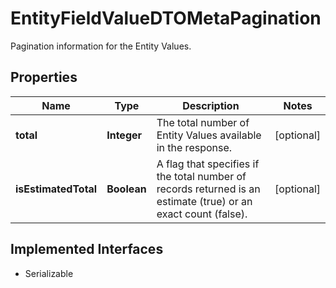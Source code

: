 

# EntityFieldValueDTOMetaPagination

Pagination information for the Entity Values.

## Properties

Name | Type | Description | Notes
------------ | ------------- | ------------- | -------------
**total** | **Integer** | The total number of Entity Values available in the response. |  [optional]
**isEstimatedTotal** | **Boolean** | A flag that specifies if the total number of records returned is an estimate (true) or an exact count (false). |  [optional]


## Implemented Interfaces

* Serializable


